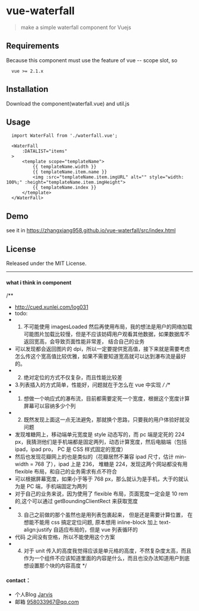 # vue-waterfall

> make a simple waterfall component for Vuejs

## Requirements
Because this component must use the feature of vue -- scope slot, so 

  ```
    vue >= 2.1.x
  ```

## Installation

  Download the component(waterfall.vue) and util.js

## Usage

  ```
    import WaterFall from './waterfall.vue';

    <WaterFall 
        :DATALIST="items"
    >
        <template scope="templateName">
            {{ templateName.width }}
            {{ templateName.item.name }}
            <img :src="templateName.item.imgURL" alt="" style="width: 100%;" :height="templateName.item.imgHeight">
            {{ templateName.index }}
        </template>
    </WaterFall>
  ```

## Demo

  see it in https://zhangxiang958.github.io/vue-waterfall/src/index.html
  
## License

  Released under the MIT License.

---
#### what i think in component
/**
  * http://cued.xunlei.com/log031
  * todo:
  * 1. 不可能使用 imagesLoaded 然后再使用布局，我的想法是用户的网络加载可能图片加载比较慢，但是不应该妨碍用户观看其他数据，如果数据库不返回宽高，会导致页面性能非常差， 结合自己的业务
  * 可以发现都会返回图片的 dpi，所以一定要提供宽高值，接下来就是需要考虑怎么传这个宽高值比较优雅，如果不需要知道宽高就可以达到瀑布流是最好的。
  * 2. 绝对定位的方式不仅复杂，而且性能比较差
  * 3.列表插入的方式简单，性能好，问题就在于怎么在 vue 中实现
*/
/**
  * 1. 想做一个响应式的瀑布流，目前都需要定死一个宽度，根据这个宽度计算屏幕可以容纳多少个列
  * 2. 既然发现上面这一点无法避免，那就换个思路，只要我的用户体验好就没问题
  * 发现堆糖网上，移动端单元宽度是 style 动态写的，而 pc 端是定死的 224 px，我猜测他们是手机端都是固定两列，动态计算宽度，然后电脑端（包括 ipad，ipad pro， PC 是 CSS 样式固定的宽度）
  * 然后也发现花瓣网上的也是类似的（花瓣居然不兼容 ipad 尺寸，估计 min-width = 768 了），ipad 上是 236， 堆糖是 224，发现这两个网站都没有用 flexible 布局，和自己的业务需求有点不符合
  * 可以根据屏幕宽度，如果小于等于 768 px，那么就认为是手机，大于的就认为是 PC 端，手机端固定为两列
  * 对于自己的业务来说，因为使用了 flexible 布局，页面宽度一定会是 10 rem 的,这个可以通过 getBoundingClientRect 来获取宽度
  * 3. 自己之前做的那个虽然也是用列表包裹起来， 但是还是需要计算位置， 在想能不能用 css 搞定定位问题, 原本想用 inline-block 加上 text-align:justify 自适应布局的，但是 vue 列表循环的
  *  代码 <span></span><span> 之间没有空格，所以不能使用这个方案
  * 4. 对于 unit 传入的高度我觉得应该是单元格的高度，不然复杂度太高，而且作为一个组件不应该知道里面的内容是什么，而且也没办法知道用户到底想设置那个块的内容高度
*/
#### contact：
- 个人Blog [Jarvis](http://zhangxiang958.github.io/)
- 邮箱 958033967@qq.com
